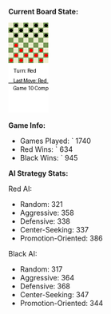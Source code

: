 
**Current Board State:**  
<!-- START_GIF -->
![Checkers Game](./checkers_game.gif)
<!-- END_GIF -->

**Game Info:**  
- Games Played: `<!-- GAMES_PLAYED --> 1740
- Red Wins: `<!-- RED_WINS --> 634
- Black Wins: `<!-- BLACK_WINS --> 945

<!-- AI_STATS -->
**AI Strategy Stats:**

Red AI:
- Random: 321
- Aggressive: 358
- Defensive: 338
- Center-Seeking: 337
- Promotion-Oriented: 386

Black AI:
- Random: 317
- Aggressive: 364
- Defensive: 368
- Center-Seeking: 347
- Promotion-Oriented: 344
